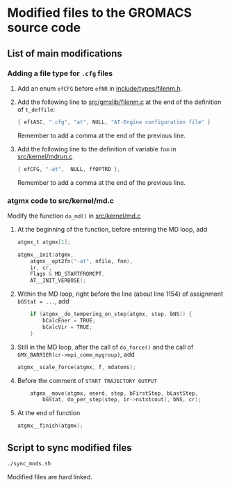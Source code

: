 # Modified files to the GROMACS source code

## List of main modifications

### Adding a file type for `.cfg` files

1. Add an enum `efCFG` before `efNR` in [include/types/filenm.h](include/types/filenm.h).

2. Add the following line to [src/gmxlib/filenm.c](src/gmxlib/filenm.c)
   at the end of the definition of `t_deffile`:

    ```C
    { eftASC, ".cfg", "at", NULL, "AT-Engine configuration file" }
    ```

    Remember to add a comma at the end of the previous line.

3. Add the following line to the definition of variable `fnm` in [src/kernel/mdrun.c](src/kernel/mdrun.c)

    ```C
    { efCFG, "-at",  NULL, ffOPTRD },
    ```

    Remember to add a comma at the end of the previous line.

### atgmx code to src/kernel/md.c

Modify the function `do_md()` in [src/kernel/md.c](src/kernel/md.c)

1. At the beginning of the function, before entering the MD loop, add

    ```C
    atgmx_t atgmx[1];

    atgmx__init(atgmx,
        atgmx__opt2fn("-at", nfile, fnm),
        ir, cr,
        Flags & MD_STARTFROMCPT,
        AT__INIT_VERBOSE);
    ```

2. Within the MD loop, right before the line (about line 1154) of assignment `bGStat = ...`, add

    ```C
        if (atgmx__do_tempering_on_step(atgmx, step, bNS)) {
            bCalcEner = TRUE;
            bCalcVir = TRUE;
        }
    ```

3. Still in the MD loop, after the call of `do_force()` and the call of `GMX_BARRIER(cr->mpi_comm_mygroup)`, add

    ```C
    atgmx__scale_force(atgmx, f, mdatoms);
    ```

4. Before the comment of `START TRAJECTORY OUTPUT`

    ```C
        atgmx__move(atgmx, enerd, step, bFirstStep, bLastStep,
            bGStat, do_per_step(step, ir->nstxtcout), bNS, cr);
    ```

5. At the end of function

    ```C
    atgmx__finish(atgmx);
    ```

## Script to sync modified files

```sh
./sync_mods.sh
```

Modified files are hard linked.
